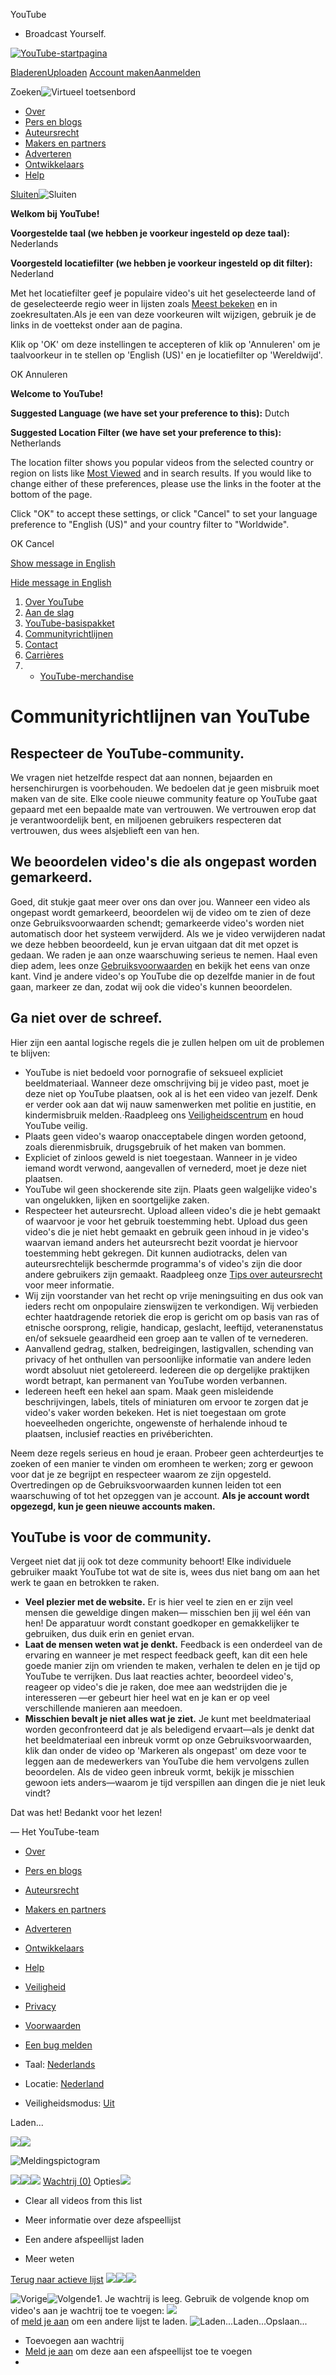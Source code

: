 




 YouTube
 - Broadcast Yourself.
 

























[![YouTube-startpagina](//s.ytimg.com/yt/img/pixel-vfl3z5WfW.gif)](/ "YouTube-startpagina")

[Bladeren](/videos?feature=mh)[Uploaden](http://upload.youtube.com/my_videos_upload)
[Account maken](https://www.google.com/accounts/LogoutWarning?continue=http%3A%2F%2Fwww.youtube.com%2Fcreate_account%3Fnext%3D%252Ft%252Fcommunity_guidelines&ltmpl=sso&service=youtube&hl=nl_NL)[Aanmelden](https://www.google.com/accounts/ServiceLogin?uilel=3&service=youtube&passive=true&continue=http%3A%2F%2Fwww.youtube.com%2Fsignin%3Faction_handle_signin%3Dtrue%26nomobiletemp%3D1%26hl%3Dnl_NL%26next%3D%252Ft%252Fcommunity_guidelines&hl=nl_NL&ltmpl=sso)


Zoeken![Virtueel toetsenbord](//s.ytimg.com/yt/img/pixel-vfl3z5WfW.gif "Virtueel toetsenbord") 


* [Over](/t/about_youtube)
* [Pers en blogs](/t/press)
* [Auteursrecht](/t/dmca_policy)
* [Makers en partners](/t/creators_corner)
* [Adverteren](/t/advertising_overview)
* [Ontwikkelaars](/dev)
* [Help](http://www.google.com/support/youtube/bin/static.py?p=homepage&page=start.cs&hl=nl-NL)




 

[Sluiten](/t/community_guidelines?&opt_out_ackd=1hl=nl&persist_hl=1&gl=NL&persist_gl=1)![Sluiten](//s.ytimg.com/yt/img/pixel-vfl3z5WfW.gif)

**Welkom bij YouTube!** 


**Voorgestelde taal (we hebben je voorkeur ingesteld op deze taal):** Nederlands


**Voorgesteld locatiefilter (we hebben je voorkeur ingesteld op dit filter):** Nederland


Met het locatiefilter geef je populaire video's uit het geselecteerde land of de geselecteerde regio weer in lijsten zoals [Meest bekeken](/videos?s=mp) en in zoekresultaten.Als je een van deze voorkeuren wilt wijzigen, gebruik je de links in de voettekst onder aan de pagina.


Klik op 'OK' om deze instellingen te accepteren of klik op 'Annuleren' om je taalvoorkeur in te stellen op 'English (US)' en je locatiefilter op 'Wereldwijd'.




OK
Annuleren




  

**Welcome to YouTube!** 


**Suggested Language (we have set your preference to this):** Dutch


**Suggested Location Filter (we have set your preference to this):** Netherlands


The location filter shows you popular videos from the selected country or region on lists like [Most Viewed](/videos?s=mp) and in search results. If you would like to change either of these preferences, please use the links in the footer at the bottom of the page.


Click "OK" to accept these settings, or click "Cancel" to set your language preference to "English (US)" and your country filter to "Worldwide".




OK
Cancel




[Show message in English](#)


[Hide message in English](#)













1. [Over YouTube](/t/about_youtube)
1. [Aan de slag](/t/about_getting_started)
2. [YouTube-basispakket](/t/about_essentials)
3. [Communityrichtlijnen](/t/community_guidelines)
4. [Contact](/t/contact_us)
5. [Carrières](http://www.google.com/intl/en/jobs/youtube/)
6. - [YouTube-merchandise](http://www.google-store.com/index.php?cPath=31)




# Communityrichtlijnen van YouTube



## Respecteer de YouTube-community.


We vragen niet hetzelfde respect dat aan nonnen, bejaarden en hersenchirurgen is voorbehouden. We bedoelen dat je geen misbruik moet maken van de site. Elke coole nieuwe community feature op YouTube gaat gepaard met een bepaalde mate van vertrouwen. We vertrouwen erop dat je verantwoordelijk bent, en miljoenen gebruikers respecteren dat vertrouwen, dus wees alsjeblieft een van hen.


## We beoordelen video's die als ongepast worden gemarkeerd.


Goed, dit stukje gaat meer over ons dan over jou. Wanneer een video als ongepast wordt gemarkeerd, beoordelen wij de video om te zien of deze onze Gebruiksvoorwaarden schendt; gemarkeerde video's worden niet automatisch door het systeem verwijderd. Als we je video verwijderen nadat we deze hebben beoordeeld, kun je ervan uitgaan dat dit met opzet is gedaan. We raden je aan onze waarschuwing serieus te nemen. Haal even diep adem, lees onze [Gebruiksvoorwaarden](/t/terms) en bekijk het eens van onze kant. Vind je andere video's op YouTube die op dezelfde manier in de fout gaan, markeer ze dan, zodat wij ook die video's kunnen beoordelen.


## Ga niet over de schreef.


Hier zijn een aantal logische regels die je zullen helpen om uit de problemen te blijven:


* YouTube is niet bedoeld voor pornografie of seksueel expliciet beeldmateriaal. Wanneer deze omschrijving bij je video past, moet je deze niet op YouTube plaatsen, ook al is het een video van jezelf. Denk er verder ook aan dat wij nauw samenwerken met politie en justitie, en kindermisbruik melden.·Raadpleeg ons [Veiligheidscentrum](http://www.google.com/support/youtube/bin/request.py?contact_type=abuse&hl=nl-NL) en houd YouTube veilig.
* Plaats geen video's waarop onacceptabele dingen worden getoond, zoals dierenmisbruik, drugsgebruik of het maken van bommen.
* Expliciet of zinloos geweld is niet toegestaan. Wanneer in je video iemand wordt verwond, aangevallen of vernederd, moet je deze niet plaatsen.
* YouTube wil geen shockerende site zijn. Plaats geen walgelijke video's van ongelukken, lijken en soortgelijke zaken.
* Respecteer het auteursrecht. Upload alleen video's die je hebt gemaakt of waarvoor je voor het gebruik toestemming hebt. Upload dus geen video's die je niet hebt gemaakt en gebruik geen inhoud in je video's waarvan iemand anders het auteursrecht bezit voordat je hiervoor toestemming hebt gekregen. Dit kunnen audiotracks, delen van auteursrechtelijk beschermde programma's of video's zijn die door andere gebruikers zijn gemaakt. Raadpleeg onze [Tips over auteursrecht](/t/howto_copyright) voor meer informatie.
* Wij zijn voorstander van het recht op vrije meningsuiting en dus ook van ieders recht om onpopulaire zienswijzen te verkondigen. 
Wij verbieden echter haatdragende retoriek die erop is gericht om op basis van ras of etnische oorsprong, religie, handicap, geslacht, leeftijd, veteranenstatus en/of seksuele geaardheid een groep aan te vallen of te vernederen.
* Aanvallend gedrag, stalken, bedreigingen, lastigvallen, schending van privacy of het onthullen van persoonlijke informatie van andere leden wordt absoluut niet getolereerd. Iedereen die op dergelijke praktijken wordt betrapt, kan permanent van YouTube worden verbannen.
* Iedereen heeft een hekel aan spam. Maak geen misleidende beschrijvingen, labels, titels of miniaturen om ervoor te zorgen dat je video's vaker worden bekeken. Het is niet toegestaan om grote hoeveelheden ongerichte, ongewenste of herhalende inhoud te plaatsen, inclusief reacties en privéberichten.


Neem deze regels serieus en houd je eraan. Probeer geen achterdeurtjes te zoeken of een manier te vinden om eromheen te werken; zorg er gewoon voor dat je ze begrijpt en respecteer waarom ze zijn opgesteld. Overtredingen op de Gebruiksvoorwaarden kunnen leiden tot een waarschuwing of tot het opzeggen van je account. **Als je account wordt opgezegd, kun je geen nieuwe accounts maken.**


## YouTube is voor de community.


Vergeet niet dat jij ook tot deze community behoort! Elke individuele gebruiker maakt YouTube tot wat de site is, wees dus niet bang om aan het werk te gaan en betrokken te raken.


* **Veel plezier met de website.** Er is hier veel te zien en er zijn veel mensen die geweldige dingen maken— misschien ben jij wel één van hen! De apparatuur wordt constant goedkoper en gemakkelijker te gebruiken, dus duik erin en geniet ervan.
* **Laat de mensen weten wat je denkt.** Feedback is een onderdeel van de ervaring en wanneer je met respect feedback geeft, kan dit een hele goede manier zijn om vrienden te maken, verhalen te delen en je tijd op YouTube te verrijken. Dus laat reacties achter, beoordeel video's, reageer op video's die je raken, doe mee aan wedstrijden die je interesseren —er gebeurt hier heel wat en je kan er op veel verschillende manieren aan meedoen.
* **Misschien bevalt je niet alles wat je ziet.** Je kunt met beeldmateriaal worden geconfronteerd dat je als beledigend ervaart—als je denkt dat het beeldmateriaal een inbreuk vormt op onze Gebruiksvoorwaarden, klik dan onder de video op 'Markeren als ongepast' om deze voor te leggen aan de medewerkers van YouTube die hem vervolgens zullen beoordelen. Als de video geen inbreuk vormt, bekijk je misschien gewoon iets anders—waarom je tijd verspillen aan dingen die je niet leuk vindt?


Dat was het! Bedankt voor het lezen!


— Het YouTube-team












* [Over](/t/about_youtube)
* [Pers en blogs](/t/press)
* [Auteursrecht](/t/dmca_policy)
* [Makers en partners](/t/creators_corner)
* [Adverteren](/t/advertising_overview)
* [Ontwikkelaars](http://code.google.com/apis/youtube/overview.html)
* [Help](http://www.google.com/support/youtube/bin/static.py?p=&page=start.cs&hl=nl_NL)
* [Veiligheid](http://www.google.com/support/youtube/bin/request.py?contact_type=abuse&hl=nl_NL)
* [Privacy](/t/privacy_at_youtube)
* [Voorwaarden](/t/terms)



* [Een bug melden](http://www.google.com/tools/feedback/intl/nl/error.html)



* Taal:
 [Nederlands](#)
* Locatie:
 [Nederland](#)
* Veiligheidsmodus:
 [Uit](#)



Laden...




![](//s.ytimg.com/yt/img/pixel-vfl3z5WfW.gif)![](//s.ytimg.com/yt/img/pixel-vfl3z5WfW.gif) 



![Meldingspictogram](//s.ytimg.com/yt/img/pixel-vfl3z5WfW.gif)



![](//s.ytimg.com/yt/img/pixel-vfl3z5WfW.gif)![](//s.ytimg.com/yt/img/pixel-vfl3z5WfW.gif)![](//s.ytimg.com/yt/img/pixel-vfl3z5WfW.gif) [Wachtrij (0)](/my_quicklist "Meer informatie over deze afspeellijst") 
Opties![](//s.ytimg.com/yt/img/pixel-vfl3z5WfW.gif) 

* Clear all videos from this list
* Meer informatie over deze afspeellijst



* Een andere afspeellijst laden
* Meer weten




[Terug naar actieve lijst](#) 
![](//s.ytimg.com/yt/img/pixel-vfl3z5WfW.gif)![](//s.ytimg.com/yt/img/pixel-vfl3z5WfW.gif)![](//s.ytimg.com/yt/img/pixel-vfl3z5WfW.gif) 

![Vorige](//s.ytimg.com/yt/img/pixel-vfl3z5WfW.gif)![Volgende](//s.ytimg.com/yt/img/pixel-vfl3z5WfW.gif)1. Je wachtrij is leeg. Gebruik de volgende knop om video's aan je wachtrij toe te voegen: ![](//s.ytimg.com/yt/img/pixel-vfl3z5WfW.gif)  
 of [meld je aan](https://www.google.com/accounts/ServiceLogin?uilel=3&service=youtube&passive=true&continue=http%3A%2F%2Fwww.youtube.com%2Fsignin%3Faction_handle_signin%3Dtrue%26nomobiletemp%3D1%26hl%3Dnl_NL%26next%3D%252Ft%252Fcommunity_guidelines&hl=nl_NL&ltmpl=sso) om een andere lijst te laden.
![Laden...](//s.ytimg.com/yt/img/pixel-vfl3z5WfW.gif)Laden...Opslaan... 


* Toevoegen aan wachtrij
* [Meld je aan](https://www.google.com/accounts/ServiceLogin?uilel=3&service=youtube&passive=true&continue=http%3A%2F%2Fwww.youtube.com%2Fsignin%3Faction_handle_signin%3Dtrue%26nomobiletemp%3D1%26hl%3Dnl_NL%26next%3D%252Ft%252Fcommunity_guidelines&hl=nl_NL&ltmpl=sso) om deze aan een afspeellijst toe te voegen
* 


















